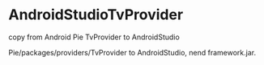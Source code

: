 # AndroidStudioTvProvider
copy from Android Pie TvProvider to AndroidStudio

Pie/packages/providers/TvProvider to AndroidStudio, nend framework.jar.
